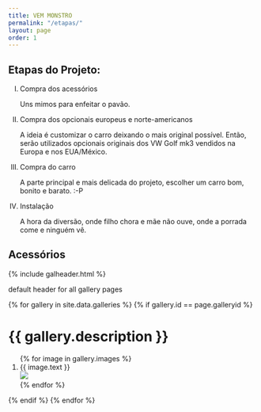 ```yaml
---
title: VEM MONSTRO
permalink: "/etapas/"
layout: page
order: 1
---
```


<h2>Etapas do Projeto:</h2>


<ol type="I">
<li>Compra dos acess&oacute;rios</li>
<p>Uns mimos para enfeitar o pav&atilde;o.</p>
<li>Compra dos opcionais europeus e norte-americanos</li>
<p>A ideia &eacute; customizar o carro deixando o mais original poss&iacute;vel. Ent&atilde;o, ser&atilde;o utilizados opcionais originais dos VW Golf mk3 vendidos na Europa e nos EUA/M&eacute;xico.</p>
<li>Compra do carro</li>
<p>A parte principal e mais delicada do projeto, escolher um carro bom, bonito e barato. :-P</p>
<li>Instala&ccedil;&atilde;o</li>
<p>A hora da divers&atilde;o, onde filho chora e m&atilde;e n&atilde;o ouve, onde a porrada come e ningu&eacute;m v&ecirc;.</p>
</ol>

<h2>Acess&oacute;rios</h2>

{% include galheader.html %}

<p>default header for all gallery pages</p>

{% for gallery in site.data.galleries %}
  {% if gallery.id == page.galleryid %}
    <h1>{{ gallery.description }}</h1>
    <ol>
    {% for image in gallery.images %}
      <li>
        {{ image.text }}<br>
        <a href="{{ gallery.imagefolder }}/{{ image.name }}" data-lightbox="{{ gallery.id }}" title="{{ image.text }}">
          <img src="{{ gallery.imagefolder }}/{{ image.thumb }}">
        </a>
      </li>
    {% endfor %}
    </ol>
  {% endif %}
{% endfor %}